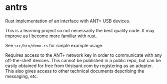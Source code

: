 # antrs

Rust implementation of an interface with ANT+ USB devices.

This is a learning project so not necessarily the best quality code. It may improve as I become more familiar with rust.

See `src/bin/demo.rs` for simple example usage.

Requires access to the ANT+ network key in order to communicate with any off-the-shelf devices.
This cannot be published in a public repo, but can be easily obtained for free
from thisisant.com by registering as an adopter. This also gives access to other technical documents describing the
messaging, etc.
